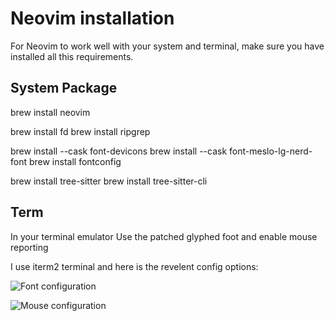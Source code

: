 # Neovim installation

For Neovim to work well with your system and terminal, make sure you have installed all this requirements.

## System Package

brew install neovim

brew install fd
brew install  ripgrep

brew install --cask font-devicons
brew install --cask font-meslo-lg-nerd-font
brew install fontconfig

brew install tree-sitter
brew install tree-sitter-cli

## Term

In your terminal emulator
Use the patched glyphed foot and enable mouse reporting

I use iterm2 terminal and here is the revelent config options:

![Font configuration](./iterm2_font_configuration "Font configuration")

![Mouse configuration](./iterm2_mouse_configuration "Mouse configuration")
